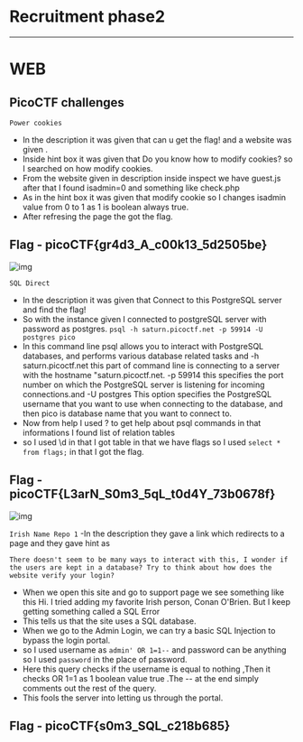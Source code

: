 # Recruitment phase2
------------------------------------------------------------------------------
# WEB
## PicoCTF challenges
```Power cookies```
- In the description it was given that can u get the flag! and a website was given .
- Inside hint box it was given that Do you know how to modify cookies? so I searched on how modify cookies.
- From the website given in description inside inspect we have guest.js after that I found isadmin=0  and something like check.php
- As in the hint box it was given that modify cookie so I changes isadmin value from 0 to 1 as 1 is boolean always true.
- After refresing the page the got the flag.
## Flag - picoCTF{gr4d3_A_c00k13_5d2505be}
![img](https://github.com/Sreehithavarma23/Sreehithavarma_wiredCTFrecruitment23/blob/main/screenshots/powercookie.png)

```SQL Direct```
- In the description it was given that Connect to this PostgreSQL server and find the flag!
- So with the instance given I connected to postgreSQL server with password as postgres.
```psql -h saturn.picoctf.net -p 59914 -U postgres pico```
- In this command line psql allows you to interact with PostgreSQL databases, and performs various database related tasks
  and -h saturn.picoctf.net this part of command line is connecting to a server with the hostname "saturn.picoctf.net.
-p 59914 this specifies the port number on which the PostgreSQL server is listening for incoming connections.and -U postgres This option specifies the PostgreSQL username that you want to use when connecting to the database, and then pico is database name that you want to connect to.
- Now from help I used \? to get help about psql commands in that informations I found list of relation tables
- so I used \d  in that I got table in that we have flags so I used ```select * from flags;``` in that I got the flag.
## Flag - picoCTF{L3arN_S0m3_5qL_t0d4Y_73b0678f}
![img](https://github.com/Sreehithavarma23/Sreehithavarma_wiredCTFrecruitment23/blob/main/screenshots/sql%20direct.png)

```Irish Name Repo 1```
-In the description they gave a link which redirects to a page and they gave hint as 

    There doesn't seem to be many ways to interact with this, I wonder if the users are kept in a database? Try to think about how does the website verify your login?

- When we open this site and go to support page we see something like this Hi. I tried adding my favorite Irish person, Conan O'Brien. But I keep getting something called a SQL Error
-  This tells us that the site uses a SQL database.
- When we go to the Admin Login, we can try a basic SQL Injection to bypass the login portal.
- so I used username as ```admin' OR 1=1--``` and password can be anything so I used ```password``` in the place of password.
- Here this  query checks if the username is equal to nothing ,Then it checks OR 1=1 as 1 boolean value true .The -- at the end simply comments out the rest of the query.
- This fools the server into letting us through the portal.
## Flag -  picoCTF{s0m3_SQL_c218b685}
